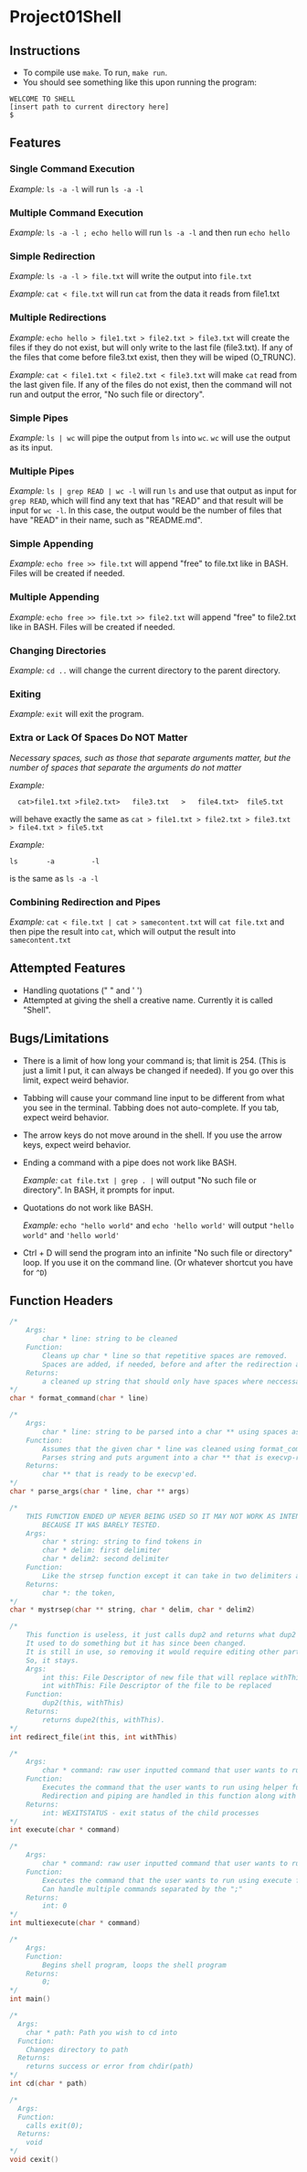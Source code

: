 # Project01Shell

## Instructions
- To compile use ```make```. To run, ```make run```.
- You should see something like this upon running the program:
```
WELCOME TO SHELL
[insert path to current directory here]
$
```

## Features
### Single Command Execution

*Example:* ```ls -a -l``` will run ```ls -a -l```


### Multiple Command Execution

*Example:* ```ls -a -l ; echo hello``` will run ```ls -a -l``` and then run ```echo hello```


### Simple Redirection

*Example:* ```ls -a -l > file.txt``` will write the output into ```file.txt```

*Example:* ```cat < file.txt``` will run ```cat``` from the data it reads from file1.txt


### Multiple Redirections

*Example:* ```echo hello > file1.txt > file2.txt > file3.txt``` will create the files if they do not exist, but will only write to the last file (file3.txt). If any of the files that come before file3.txt exist, then they will be wiped (O_TRUNC).

*Example:* ```cat < file1.txt < file2.txt < file3.txt``` will make ```cat``` read from the last given file. If any of the files do not exist, then the command will not run and output the error, "No such file or directory".


### Simple Pipes

*Example:* ```ls | wc``` will pipe the output from ```ls``` into ```wc```. ```wc``` will use the output as its input.


### Multiple Pipes

*Example:* ```ls | grep READ | wc -l``` will run ```ls``` and use that output as input for ```grep READ```, which will find any text that has "READ" and that result will be input for ```wc -l```. In this case, the output would be the number of files that have "READ" in their name, such as "README.md".


### Simple Appending

*Example:* ```echo free >> file.txt``` will append "free" to file.txt like in BASH. Files will be created if needed.


### Multiple Appending

*Example:* ```echo free >> file.txt >> file2.txt``` will append "free" to file2.txt like in BASH. Files will be created if needed.


### Changing Directories

*Example:* ```cd ..``` will change the current directory to the parent directory.


### Exiting

*Example:* ```exit``` will exit the program.


### Extra or Lack Of Spaces Do NOT Matter
*Necessary spaces, such as those that separate arguments matter, but the number of spaces that separate the arguments do not matter*

*Example:* <pre>```   cat>file1.txt >file2.txt>   file3.txt   >   file4.txt>  file5.txt   ```</pre> will behave exactly the same as ```cat > file1.txt > file2.txt > file3.txt > file4.txt > file5.txt```

*Example:* <pre>``` ls       -a         -l     ```</pre> is the same as ```ls -a -l```


### Combining Redirection and Pipes

*Example:* ```cat < file.txt | cat > samecontent.txt``` will ```cat file.txt``` and then pipe the result into ```cat```, which will output the result into ```samecontent.txt```

## Attempted Features
- Handling quotations (" " and ' ')
- Attempted at giving the shell a creative name. Currently it is called "Shell".

## Bugs/Limitations
- There is a limit of how long your command is; that limit is 254. (This is just a limit I put, it can always be changed if needed). If you go over this limit, expect weird behavior.
- Tabbing will cause your command line input to be different from what you see in the terminal. Tabbing does not auto-complete. If you tab, expect weird behavior.
- The arrow keys do not move around in the shell. If you use the arrow keys, expect weird behavior.
- Ending a command with a pipe does not work like BASH.

  *Example:* ```cat file.txt | grep . |``` will output "No such file or directory". In BASH, it prompts for input.
- Quotations do not work like BASH.

  *Example:* ```echo "hello world"``` and ```echo 'hello world'``` will output ```"hello world"``` and ```'hello world'```
- Ctrl + D will send the program into an infinite "No such file or directory" loop. If you use it on the command line. (Or whatever shortcut you have for ```^D```)

## Function Headers
```c
/*
	Args:
		char * line: string to be cleaned
	Function:
		Cleans up char * line so that repetitive spaces are removed.
		Spaces are added, if needed, before and after the redirection and piping characters.
	Returns:
		a cleaned up string that should only have spaces where neccessary.
*/
char * format_command(char * line)
```
```c
/*
	Args:
		char * line: string to be parsed into a char ** using spaces as separators
	Function:
		Assumes that the given char * line was cleaned using format_command.
		Parses string and puts argument into a char ** that is execvp-ready.
	Returns:
		char ** that is ready to be execvp'ed.
*/
char * parse_args(char * line, char ** args)
```
```c
/*
	THIS FUNCTION ENDED UP NEVER BEING USED SO IT MAY NOT WORK AS INTENDED
		BECAUSE IT WAS BARELY TESTED.
	Args:
		char * string: string to find tokens in
		char * delim: first delimiter
		char * delim2: second delimiter
	Function:
		Like the strsep function except it can take in two delimiters and use both to find tokens.
	Returns:
		char *: the token,
*/
char * mystrsep(char ** string, char * delim, char * delim2)
```
```c
/*
	This function is useless, it just calls dup2 and returns what dup2 returns.
	It used to do something but it has since been changed.
	It is still in use, so removing it would require editing other parts of the program.
	So, it stays.
	Args:
		int this: File Descriptor of new file that will replace withThis.
		int withThis: File Descriptor of the file to be replaced
	Function:
		dup2(this, withThis)
	Returns:
		returns dupe2(this, withThis).
*/
int redirect_file(int this, int withThis)
```
```c
/*
	Args:
		char * command: raw user inputted command that user wants to run
	Function:
		Executes the command that the user wants to run using helper functions that parse the args
		Redirection and piping are handled in this function along with the execution of commands.
	Returns:
		int: WEXITSTATUS - exit status of the child processes
*/
int execute(char * command)
```
```c
/*
	Args:
		char * command: raw user inputted command that user wants to run
	Function:
		Executes the command that the user wants to run using execute function.
		Can handle multiple commands separated by the ";"
	Returns:
		int: 0
*/
int multiexecute(char * command)
```
```c
/*
	Args:
	Function:
		Begins shell program, loops the shell program
	Returns:
		0;
*/
int main()
```
```c
/*
  Args:
    char * path: Path you wish to cd into
  Function:
    Changes directory to path
  Returns:
    returns success or error from chdir(path)
*/
int cd(char * path)
```
```c
/*
  Args:
  Function:
    calls exit(0);
  Returns:
    void
*/
void cexit()
```

